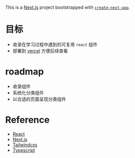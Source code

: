 This is a [Next.js](https://nextjs.org/) project bootstrapped with [`create-next-app`](https://github.com/vercel/next.js/tree/canary/packages/create-next-app).

# 目标
- 收录在学习过程中遇到的可复用 `react` 组件
- 部署到 [vercel](https://vercel.com/) 方便后续查看

# roadmap
- 收录组件
- 系统化分类组件
- 以合适的页面呈现分类组件

# Reference
- [React](https://react.dev/)
- [Next.js](https://nextjs.org/) 
- [Tailwindcss](https://tailwindcss.com/)
- [Typescript](https://www.typescriptlang.org/)
